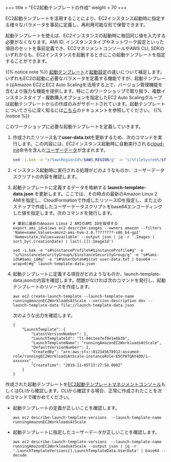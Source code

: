 +++
title = "EC2起動テンプレートの作成"
weight = 70
+++

EC2起動テンプレートを活用することにより、EC2インスタンス起動時に指定する様々なパラメータを事前に定義し、再利用可能な形で保管できます。

起動テンプレートを使えば、EC2インスタンスの起動時に毎回同じ値を入力する必要がなくなります。AMI ID, インスタンスタイプやネットワーク設定といった項目のセットを事前定義でき、EC2マネジメントコンソールやAWS CLI, SDKのいずれからも、EC2インスタンスを起動するときにこの起動テンプレートを指定することができます。

{{% notice note %}}
[起動テンプレート](https://docs.aws.amazon.com/AWSEC2/latest/UserGuide/ec2-launch-templates.html)と[起動設定](https://docs.aws.amazon.com/autoscaling/ec2/userguide/LaunchConfiguration.html)の違いについて補足します。いずれもEC2の起動に必要なパラメータを定義する機能ですが、起動テンプレートはAmazon EC2とEC2 Auto Scalingを活用する上で、バージョン管理機能を含むより強力な機能を提供します。特にこのワークショップで取り扱う、複数インスタンスタイプ・複数購入オプションを指定したEC2 Auto Scalingグループは起動テンプレートからの作成のみがサポートされています。起動テンプレートについてさらに深く知るには[こちら](https://docs.aws.amazon.com/AWSEC2/latest/UserGuide/ec2-launch-templates.html)のドキュメントを参照してください。
{{% /notice %}}

このワークショップに必要な起動テンプレートを定義していきます。

1. 作成されたリソース名で**user-data.txt**を更新するため、次のコマンドを実行します。この内容には、EC2インスタンス起動時に自動実行される[cloud-init](https://cloudinit.readthedocs.io/en/latest/index.html)命令を含んだ[ユーザーデータ](https://docs.aws.amazon.com/AWSEC2/latest/UserGuide/user-data.html)が含まれます。
    ```bash
    sed -i.bak -e "s/%awsRegionId%/$AWS_REGION/g" -e "s/%fileSystem%/$fileSystem/g" user-data.txt
    ```
1. インスタンス起動時に実行される処理がどのようなものか、ユーザーデータスクリプトの内容を確認します。

1. 起動テンプレートに定義するデータを格納する **launch-template-data.json** を更新します。ここでは、その時点の最新のAmazon Linux 2 AMIを指定し、CloudFormationで作成したリソースIDを指定し、また上のステップで作成したユーザーデータスクリプトをbase64エンコーディングした値を指定します。次のコマンドを発行します。
    ```
    # 事前に最新のAmazon Linux 2 AMIのAMI IDを取得する
    export ami_id=$(aws ec2 describe-images --owners amazon --filters 'Name=name,Values=amzn2-ami-hvm-2.0.????????-x86_64-gp2' 'Name=state,Values=available' --output json | jq -r '.Images |   sort_by(.CreationDate) | last(.[]).ImageId')

    sed -i.bak -e "s#%instanceProfile%#$instanceProfile#g" -e "s/%instanceSecurityGroup%/$instanceSecurityGroup/g" -e "s#%ami-id%#$ami_id#g" -e "s#%UserData%#$(cat user-data.txt | base64 --wrap=0)#g" launch-template-data.json
    ```

1. 起動テンプレートに定義する項目がどのようなものか、launch-template-data.jsonの内容を確認します。問題がなければ次のコマンドを発行し、起動テンプレートのリソースを作成します。
    ```
    aws ec2 create-launch-template --launch-template-name runningAmazonEC2WorkloadsAtScale --version-description dev --launch-template-data file://launch-template-data.json
    ```

    次のような出力を確認します。

    ```
    {
        "LaunchTemplate": {
            "LatestVersionNumber": 1, 
            "LaunchTemplateId": "lt-04c1ee7ef0e1e6b3b", 
            "LaunchTemplateName": "runningAmazonEC2WorkloadsAtScale", 
            "DefaultVersionNumber": 1, 
            "CreatedBy": "arn:aws:sts::012345678912:assumed-role/runningEC2WorkloadsAtScale-instanceRole-E5CPATQAY4O0/i-xxxxxxx", 
            "CreateTime": "2019-11-05T13:27:58.000Z"
        }
    }
    ```

作成された起動テンプレートを[EC2起動テンプレートマネジメントコンソール](https://console.aws.amazon.com/ec2/v2/home?#LaunchTemplates:sort=launchTemplateId)もしくはCLIから確認します。CLIから確認する場合、正常に作成されたことを次のコマンドで確かめてください。


* 起動テンプレートの定義が正しいことを確認します。

	```
	aws ec2 describe-launch-template-versions  --launch-template-name runningAmazonEC2WorkloadsAtScale
	```

* 起動テンプレートに指定したユーザーデータが正しいことを確認します。

	```
	aws ec2 describe-launch-template-versions  --launch-template-name runningAmazonEC2WorkloadsAtScale --output json | jq -r '.LaunchTemplateVersions[].LaunchTemplateData.UserData' | base64 --decode
	```